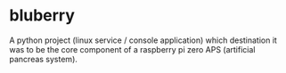 # bluberry
A python project (linux service / console application) which destination it was to be the core component of a raspberry pi zero APS (artificial pancreas system).
